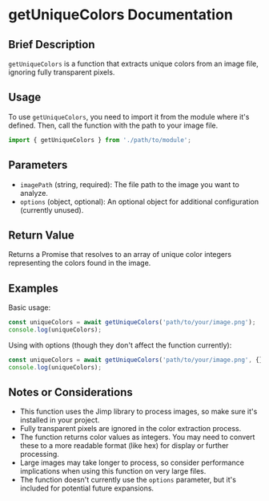 # getUniqueColors Documentation

## Brief Description
`getUniqueColors` is a function that extracts unique colors from an image file, ignoring fully transparent pixels.

## Usage
To use `getUniqueColors`, you need to import it from the module where it's defined. Then, call the function with the path to your image file.

```javascript
import { getUniqueColors } from './path/to/module';
```

## Parameters
- `imagePath` (string, required): The file path to the image you want to analyze.
- `options` (object, optional): An optional object for additional configuration (currently unused).

## Return Value
Returns a Promise that resolves to an array of unique color integers representing the colors found in the image.

## Examples

Basic usage:
```javascript
const uniqueColors = await getUniqueColors('path/to/your/image.png');
console.log(uniqueColors);
```

Using with options (though they don't affect the function currently):
```javascript
const uniqueColors = await getUniqueColors('path/to/your/image.png', {});
console.log(uniqueColors);
```

## Notes or Considerations
- This function uses the Jimp library to process images, so make sure it's installed in your project.
- Fully transparent pixels are ignored in the color extraction process.
- The function returns color values as integers. You may need to convert these to a more readable format (like hex) for display or further processing.
- Large images may take longer to process, so consider performance implications when using this function on very large files.
- The function doesn't currently use the `options` parameter, but it's included for potential future expansions.
